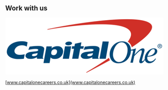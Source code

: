 ##  Work with us

<img src="/resources/capitalone.png" style="background: none; border: none; box-shadow: none;"/>

[www.capitalonecareers.co.uk](www.capitalonecareers.co.uk)
